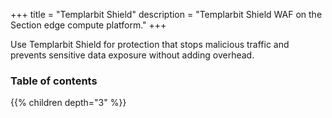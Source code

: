 +++
title = "Templarbit Shield"
description = "Templarbit Shield WAF on the Section edge compute platform."
+++

Use Templarbit Shield for protection that stops malicious traffic and prevents sensitive data exposure without adding overhead.

### Table of contents

{{% children depth="3" %}}
